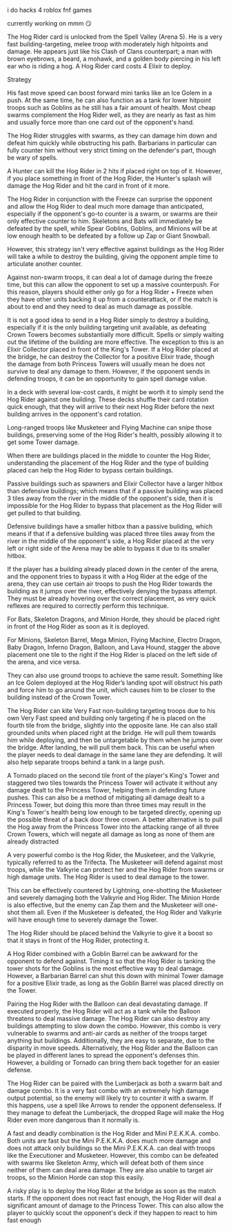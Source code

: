 i do hacks 4 roblox fnf games

currently working on mmm 😏

The Hog Rider card is unlocked from the Spell Valley (Arena 5). He is a very fast building-targeting, melee troop with moderately high hitpoints and damage. He appears just like his Clash of Clans counterpart; a man with brown eyebrows, a beard, a mohawk, and a golden body piercing in his left ear who is riding a hog. A Hog Rider card costs 4 Elixir to deploy.

Strategy

His fast move speed can boost forward mini tanks like an Ice Golem in a push. At the same time, he can also function as a tank for lower hitpoint troops such as Goblins as he still has a fair amount of health. Most cheap swarms complement the Hog Rider well, as they are nearly as fast as him and usually force more than one card out of the opponent's hand.

The Hog Rider struggles with swarms, as they can damage him down and defeat him quickly while obstructing his path. Barbarians in particular can fully counter him without very strict timing on the defender's part, though be wary of spells.

A Hunter can kill the Hog Rider in 2 hits if placed right on top of it. However, if you place something in front of the Hog Rider, the Hunter's splash will damage the Hog Rider and hit the card in front of it more.

The Hog Rider in conjunction with the Freeze can surprise the opponent and allow the Hog Rider to deal much more damage than anticipated, especially if the opponent's go-to counter is a swarm, or swarms are their only effective counter to him. Skeletons and Bats will immediately be defeated by the spell, while Spear Goblins, Goblins, and Minions will be at low enough health to be defeated by a follow up Zap or Giant Snowball.

However, this strategy isn't very effective against buildings as the Hog Rider will take a while to destroy the building, giving the opponent ample time to articulate another counter.

Against non-swarm troops, it can deal a lot of damage during the freeze time, but this can allow the opponent to set up a massive counterpush. For this reason, players should either only go for a Hog Rider + Freeze when they have other units backing it up from a counterattack, or if the match is about to end and they need to deal as much damage as possible.

It is not a good idea to send in a Hog Rider simply to destroy a building, especially if it is the only building targeting unit available, as defeating Crown Towers becomes substantially more difficult. Spells or simply waiting out the lifetime of the building are more effective. The exception to this is an Elixir Collector placed in front of the King's Tower. If a Hog Rider placed at the bridge, he can destroy the Collector for a positive Elixir trade, though the damage from both Princess Towers will usually mean he does not survive to deal any damage to them. However, if the opponent sends in defending troops, it can be an opportunity to gain spell damage value.

In a deck with several low-cost cards, it might be worth it to simply send the Hog Rider against one building. These decks shuffle their card rotation quick enough, that they will arrive to their next Hog Rider before the next building arrives in the opponent's card rotation.

Long-ranged troops like Musketeer and Flying Machine can snipe those buildings, preserving some of the Hog Rider's health, possibly allowing it to get some Tower damage.

When there are buildings placed in the middle to counter the Hog Rider, understanding the placement of the Hog Rider and the type of building placed can help the Hog Rider to bypass certain buildings.

Passive buildings such as spawners and Elixir Collector have a larger hitbox than defensive buildings; which means that if a passive building was placed 3 tiles away from the river in the middle of the opponent's side, then it is impossible for the Hog Rider to bypass that placement as the Hog Rider will get pulled to that building.

Defensive buildings have a smaller hitbox than a passive building, which means if that if a defensive building was placed three tiles away from the river in the middle of the opponent's side, a Hog Rider placed at the very left or right side of the Arena may be able to bypass it due to its smaller hitbox.

If the player has a building already placed down in the center of the arena, and the opponent tries to bypass it with a Hog Rider at the edge of the arena, they can use certain air troops to push the Hog Rider towards the building as it jumps over the river, effectively denying the bypass attempt. They must be already hovering over the correct placement, as very quick reflexes are required to correctly perform this technique.

For Bats, Skeleton Dragons, and Minion Horde, they should be placed right in front of the Hog Rider as soon as it is deployed.

For Minions, Skeleton Barrel, Mega Minion, Flying Machine, Electro Dragon, Baby Dragon, Inferno Dragon, Balloon, and Lava Hound, stagger the above placement one tile to the right if the Hog Rider is placed on the left side of the arena, and vice versa.

They can also use ground troops to achieve the same result. Something like an Ice Golem deployed at the Hog Rider’s landing spot will obstruct his path and force him to go around the unit, which causes him to be closer to the building instead of the Crown Tower.

The Hog Rider can kite Very Fast non-building targeting troops due to his own Very Fast speed and building only targeting if he is placed on the fourth tile from the bridge, slightly into the opposite lane. He can also stall grounded units when placed right at the bridge. He will pull them towards him while deploying, and then be untargetable by them when he jumps over the bridge. After landing, he will pull them back. This can be useful when the player needs to deal damage in the same lane they are defending. It will also help separate troops behind a tank in a large push.

A Tornado placed on the second tile front of the player's King's Tower and staggered two tiles towards the Princess Tower will activate it without any damage dealt to the Princess Tower, helping them in defending future pushes. This can also be a method of mitigating all damage dealt to a Princess Tower, but doing this more than three times may result in the King's Tower's health being low enough to be targeted directly, opening up the possible threat of a back door three crown. A better alternative is to pull the Hog away from the Princess Tower into the attacking range of all three Crown Towers, which will negate all damage as long as none of them are already distracted

A very powerful combo is the Hog Rider, the Musketeer, and the Valkyrie, typically referred to as the Trifecta. The Musketeer will defend against most troops, while the Valkyrie can protect her and the Hog Rider from swarms or high damage units. The Hog Rider is used to deal damage to the tower.

This can be effectively countered by Lightning, one-shotting the Musketeer and severely damaging both the Valkyrie and Hog Rider. The Minion Horde is also effective, but the enemy can Zap them and the Musketeer will one-shot them all. Even if the Musketeer is defeated, the Hog Rider and Valkyrie will have enough time to severely damage the Tower.

The Hog Rider should be placed behind the Valkyrie to give it a boost so that it stays in front of the Hog Rider, protecting it.

A Hog Rider combined with a Goblin Barrel can be awkward for the opponent to defend against. Timing it so that the Hog Rider is tanking the tower shots for the Goblins is the most effective way to deal damage. However, a Barbarian Barrel can shut this down with minimal Tower damage for a positive Elixir trade, as long as the Goblin Barrel was placed directly on the Tower.

Pairing the Hog Rider with the Balloon can deal devastating damage. If executed properly, the Hog Rider will act as a tank while the Balloon threatens to deal massive damage. The Hog Rider can also destroy any buildings attempting to slow down the combo. However, this combo is very vulnerable to swarms and anti-air cards as neither of the troops target anything but buildings. Additionally, they are easy to separate, due to the disparity in move speeds. Alternatively, the Hog Rider and the Balloon can be played in different lanes to spread the opponent's defenses thin. However, a building or Tornado can bring them back together for an easier defense.

The Hog Rider can be paired with the Lumberjack as both a swarm bait and damage combo. It is a very fast combo with an extremely high damage output potential, so the enemy will likely try to counter it with a swarm. If this happens, use a spell like Arrows to render the opponent defenseless. If they manage to defeat the Lumberjack, the dropped Rage will make the Hog Rider even more dangerous than it normally is.

A fast and deadly combination is the Hog Rider and Mini P.E.K.K.A. combo. Both units are fast but the Mini P.E.K.K.A. does much more damage and does not attack only buildings so the Mini P.E.K.K.A. can deal with troops like the Executioner and Musketeer. However, this combo can be defeated with swarms like Skeleton Army, which will defeat both of them since neither of them can deal area damage. They are also unable to target air troops, so the Minion Horde can stop this easily.

A risky play is to deploy the Hog Rider at the bridge as soon as the match starts. If the opponent does not react fast enough, the Hog Rider will deal a significant amount of damage to the Princess Tower. This can also allow the player to quickly scout the opponent's deck if they happen to react to him fast enough

